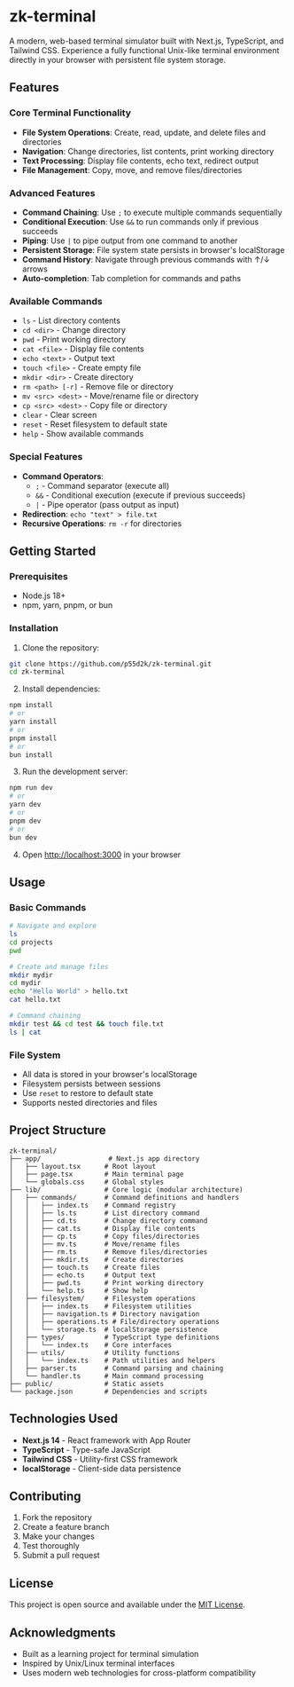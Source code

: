 # zk-terminal

A modern, web-based terminal simulator built with Next.js, TypeScript, and Tailwind CSS. Experience a fully functional Unix-like terminal environment directly in your browser with persistent file system storage.

## Features

### Core Terminal Functionality

- **File System Operations**: Create, read, update, and delete files and directories
- **Navigation**: Change directories, list contents, print working directory
- **Text Processing**: Display file contents, echo text, redirect output
- **File Management**: Copy, move, and remove files/directories

### Advanced Features

- **Command Chaining**: Use `;` to execute multiple commands sequentially
- **Conditional Execution**: Use `&&` to run commands only if previous succeeds
- **Piping**: Use `|` to pipe output from one command to another
- **Persistent Storage**: File system state persists in browser's localStorage
- **Command History**: Navigate through previous commands with ↑/↓ arrows
- **Auto-completion**: Tab completion for commands and paths

### Available Commands

- `ls` - List directory contents
- `cd <dir>` - Change directory
- `pwd` - Print working directory
- `cat <file>` - Display file contents
- `echo <text>` - Output text
- `touch <file>` - Create empty file
- `mkdir <dir>` - Create directory
- `rm <path> [-r]` - Remove file or directory
- `mv <src> <dest>` - Move/rename file or directory
- `cp <src> <dest>` - Copy file or directory
- `clear` - Clear screen
- `reset` - Reset filesystem to default state
- `help` - Show available commands

### Special Features

- **Command Operators**:
  - `;` - Command separator (execute all)
  - `&&` - Conditional execution (execute if previous succeeds)
  - `|` - Pipe operator (pass output as input)
- **Redirection**: `echo "text" > file.txt`
- **Recursive Operations**: `rm -r` for directories

## Getting Started

### Prerequisites

- Node.js 18+
- npm, yarn, pnpm, or bun

### Installation

1. Clone the repository:

```bash
git clone https://github.com/p55d2k/zk-terminal.git
cd zk-terminal
```

2. Install dependencies:

```bash
npm install
# or
yarn install
# or
pnpm install
# or
bun install
```

3. Run the development server:

```bash
npm run dev
# or
yarn dev
# or
pnpm dev
# or
bun dev
```

4. Open [http://localhost:3000](http://localhost:3000) in your browser

## Usage

### Basic Commands

```bash
# Navigate and explore
ls
cd projects
pwd

# Create and manage files
mkdir mydir
cd mydir
echo "Hello World" > hello.txt
cat hello.txt

# Command chaining
mkdir test && cd test && touch file.txt
ls | cat
```

### File System

- All data is stored in your browser's localStorage
- Filesystem persists between sessions
- Use `reset` to restore to default state
- Supports nested directories and files

## Project Structure

```
zk-terminal/
├── app/                 # Next.js app directory
│   ├── layout.tsx      # Root layout
│   ├── page.tsx        # Main terminal page
│   └── globals.css     # Global styles
├── lib/                # Core logic (modular architecture)
│   ├── commands/       # Command definitions and handlers
│   │   ├── index.ts    # Command registry
│   │   ├── ls.ts       # List directory command
│   │   ├── cd.ts       # Change directory command
│   │   ├── cat.ts      # Display file contents
│   │   ├── cp.ts       # Copy files/directories
│   │   ├── mv.ts       # Move/rename files
│   │   ├── rm.ts       # Remove files/directories
│   │   ├── mkdir.ts    # Create directories
│   │   ├── touch.ts    # Create files
│   │   ├── echo.ts     # Output text
│   │   ├── pwd.ts      # Print working directory
│   │   └── help.ts     # Show help
│   ├── filesystem/     # Filesystem operations
│   │   ├── index.ts    # Filesystem utilities
│   │   ├── navigation.ts # Directory navigation
│   │   ├── operations.ts # File/directory operations
│   │   └── storage.ts  # localStorage persistence
│   ├── types/          # TypeScript type definitions
│   │   └── index.ts    # Core interfaces
│   ├── utils/          # Utility functions
│   │   └── index.ts    # Path utilities and helpers
│   ├── parser.ts       # Command parsing and chaining
│   └── handler.ts      # Main command processing
├── public/             # Static assets
└── package.json        # Dependencies and scripts
```

## Technologies Used

- **Next.js 14** - React framework with App Router
- **TypeScript** - Type-safe JavaScript
- **Tailwind CSS** - Utility-first CSS framework
- **localStorage** - Client-side data persistence

## Contributing

1. Fork the repository
2. Create a feature branch
3. Make your changes
4. Test thoroughly
5. Submit a pull request

## License

This project is open source and available under the [MIT License](LICENSE).

## Acknowledgments

- Built as a learning project for terminal simulation
- Inspired by Unix/Linux terminal interfaces
- Uses modern web technologies for cross-platform compatibility
